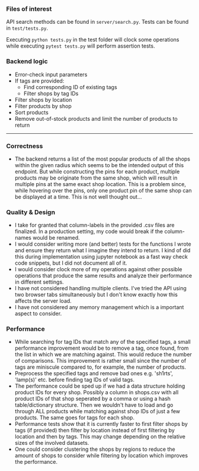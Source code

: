 ### **Files of interest**
API search methods can be found in `server/search.py`. 
Tests can be found in `test/tests.py`.

Executing `python tests.py` in the test folder will clock some operations while executing `pytest tests.py` will perform assertion tests.

### **Backend logic**
* Error-check input parameters
* If tags are provided:
    * Find corresponding ID of existing tags
    * Filter shops by tag IDs
* Filter shops by location
* Filter products by shop
* Sort products
* Remove out-of-stock products and limit the number of products to return

---------

### **Correctness**
* The backend returns a list of the most popular products of all the shops within the given radius which seems to be the intended output of this endpoint. But while constructing the pins for each product, multiple products may be originate from the same shop, which will result in multiple pins at the same exact shop location. This is a problem since, while hovering over the pins, only one product pin of the same shop can be displayed at a time. This is not well thought out...

### **Quality & Design**
* I take for granted that column-labels in the provided .csv files are finalized. In a production setting, my code would break if the column-names would be renamed.
* I would consider writing more (and better) tests for the functions I wrote and ensure they return what I imagine they intend to return. I kind of did this during implementation using jupyter notebook as a fast way check code snippets, but I did not document all of it.
* I would consider clock more of my operations against other possible operations that produce the same results and analyze their performance in different settings.
* I have not considered handling multiple clients. I've tried the API using two browser tabs simultaneously but I don't know exactly how this affects the server load.
* I have not considered any memory management which is a important aspect to consider.

### **Performance**
* While searching for tag IDs that match any of the specified tags, a small performance improvement would be to remove a tag, once found, from the list in which we are matching against. This would reduce the number of comparisons. This improvement is rather small since the number of tags are miniscule compared to, for example, the number of products. 
* Preprocess the specified tags and remove bad ones e.g. 'sh1rts', 'lamp(s)' etc. before finding tag IDs of valid tags.
* The performance could be sped up if we had a data structure holding product IDs for every shop. Possibly a column in shops.csv with all product IDs of that shop seperated by a comma or using a hash table/dictionary structure. Then we wouldn't have to load and go through ALL products while matching against shop IDs of just a few products. The same goes for tags for each shop.
* Performance tests show that it is currently faster to first filter shops by tags (if provided) then filter by location instead of first filtering by location and then by tags. This may change depending on the relative sizes of the involved datasets.
* One could consider clustering the shops by regions to reduce the amount of shops to consider while filtering by location which improves the performance.













